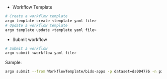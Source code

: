 - Workflow Template

```bash
# Create a workflow template
argo template create <template yaml file>
# Update a workflow template
argo template update <template yaml file>
```

- Submit workflow

```bash
# Submit a workflow
argo submit <workflow yaml file>
```

Sample:

```bash
argo submit --from WorkflowTemplate/bids-apps -p dataset=ds004776 -n pipeline
```